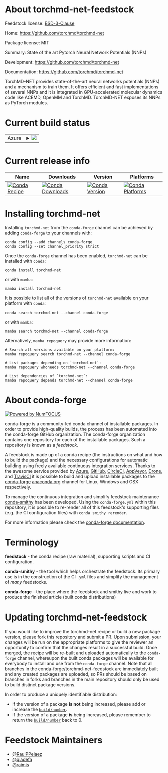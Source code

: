 About torchmd-net-feedstock
===========================

Feedstock license: [BSD-3-Clause](https://github.com/conda-forge/torchmd-net-feedstock/blob/main/LICENSE.txt)

Home: https://github.com/torchmd/torchmd-net

Package license: MIT

Summary: State of the art Pytorch Neural Network Potentials (NNPs)

Development: https://github.com/torchmd/torchmd-net

Documentation: https://github.com/torchmd/torchmd-net

TorchMD-NET provides state-of-the-art neural networks potentials (NNPs) and a mechanism to train them. It offers efficient and fast implementations of several NNPs and it is integrated in GPU-accelerated molecular dynamics code like ACEMD, OpenMM and TorchMD. TorchMD-NET exposes its NNPs as PyTorch modules.


Current build status
====================


<table>
    
  <tr>
    <td>Azure</td>
    <td>
      <details>
        <summary>
          <a href="https://dev.azure.com/conda-forge/feedstock-builds/_build/latest?definitionId=20614&branchName=main">
            <img src="https://dev.azure.com/conda-forge/feedstock-builds/_apis/build/status/torchmd-net-feedstock?branchName=main">
          </a>
        </summary>
        <table>
          <thead><tr><th>Variant</th><th>Status</th></tr></thead>
          <tbody><tr>
              <td>linux_64_c_compiler_version10cuda_compilernvcccuda_compiler_version11.2cxx_compiler_version10python3.10.____cpython</td>
              <td>
                <a href="https://dev.azure.com/conda-forge/feedstock-builds/_build/latest?definitionId=20614&branchName=main">
                  <img src="https://dev.azure.com/conda-forge/feedstock-builds/_apis/build/status/torchmd-net-feedstock?branchName=main&jobName=linux&configuration=linux%20linux_64_c_compiler_version10cuda_compilernvcccuda_compiler_version11.2cxx_compiler_version10python3.10.____cpython" alt="variant">
                </a>
              </td>
            </tr><tr>
              <td>linux_64_c_compiler_version10cuda_compilernvcccuda_compiler_version11.2cxx_compiler_version10python3.11.____cpython</td>
              <td>
                <a href="https://dev.azure.com/conda-forge/feedstock-builds/_build/latest?definitionId=20614&branchName=main">
                  <img src="https://dev.azure.com/conda-forge/feedstock-builds/_apis/build/status/torchmd-net-feedstock?branchName=main&jobName=linux&configuration=linux%20linux_64_c_compiler_version10cuda_compilernvcccuda_compiler_version11.2cxx_compiler_version10python3.11.____cpython" alt="variant">
                </a>
              </td>
            </tr><tr>
              <td>linux_64_c_compiler_version10cuda_compilernvcccuda_compiler_version11.2cxx_compiler_version10python3.8.____cpython</td>
              <td>
                <a href="https://dev.azure.com/conda-forge/feedstock-builds/_build/latest?definitionId=20614&branchName=main">
                  <img src="https://dev.azure.com/conda-forge/feedstock-builds/_apis/build/status/torchmd-net-feedstock?branchName=main&jobName=linux&configuration=linux%20linux_64_c_compiler_version10cuda_compilernvcccuda_compiler_version11.2cxx_compiler_version10python3.8.____cpython" alt="variant">
                </a>
              </td>
            </tr><tr>
              <td>linux_64_c_compiler_version10cuda_compilernvcccuda_compiler_version11.2cxx_compiler_version10python3.9.____cpython</td>
              <td>
                <a href="https://dev.azure.com/conda-forge/feedstock-builds/_build/latest?definitionId=20614&branchName=main">
                  <img src="https://dev.azure.com/conda-forge/feedstock-builds/_apis/build/status/torchmd-net-feedstock?branchName=main&jobName=linux&configuration=linux%20linux_64_c_compiler_version10cuda_compilernvcccuda_compiler_version11.2cxx_compiler_version10python3.9.____cpython" alt="variant">
                </a>
              </td>
            </tr><tr>
              <td>linux_64_c_compiler_version11cuda_compilercuda-nvcccuda_compiler_version12.0cxx_compiler_version11python3.10.____cpython</td>
              <td>
                <a href="https://dev.azure.com/conda-forge/feedstock-builds/_build/latest?definitionId=20614&branchName=main">
                  <img src="https://dev.azure.com/conda-forge/feedstock-builds/_apis/build/status/torchmd-net-feedstock?branchName=main&jobName=linux&configuration=linux%20linux_64_c_compiler_version11cuda_compilercuda-nvcccuda_compiler_version12.0cxx_compiler_version11python3.10.____cpython" alt="variant">
                </a>
              </td>
            </tr><tr>
              <td>linux_64_c_compiler_version11cuda_compilercuda-nvcccuda_compiler_version12.0cxx_compiler_version11python3.11.____cpython</td>
              <td>
                <a href="https://dev.azure.com/conda-forge/feedstock-builds/_build/latest?definitionId=20614&branchName=main">
                  <img src="https://dev.azure.com/conda-forge/feedstock-builds/_apis/build/status/torchmd-net-feedstock?branchName=main&jobName=linux&configuration=linux%20linux_64_c_compiler_version11cuda_compilercuda-nvcccuda_compiler_version12.0cxx_compiler_version11python3.11.____cpython" alt="variant">
                </a>
              </td>
            </tr><tr>
              <td>linux_64_c_compiler_version11cuda_compilercuda-nvcccuda_compiler_version12.0cxx_compiler_version11python3.8.____cpython</td>
              <td>
                <a href="https://dev.azure.com/conda-forge/feedstock-builds/_build/latest?definitionId=20614&branchName=main">
                  <img src="https://dev.azure.com/conda-forge/feedstock-builds/_apis/build/status/torchmd-net-feedstock?branchName=main&jobName=linux&configuration=linux%20linux_64_c_compiler_version11cuda_compilercuda-nvcccuda_compiler_version12.0cxx_compiler_version11python3.8.____cpython" alt="variant">
                </a>
              </td>
            </tr><tr>
              <td>linux_64_c_compiler_version11cuda_compilercuda-nvcccuda_compiler_version12.0cxx_compiler_version11python3.9.____cpython</td>
              <td>
                <a href="https://dev.azure.com/conda-forge/feedstock-builds/_build/latest?definitionId=20614&branchName=main">
                  <img src="https://dev.azure.com/conda-forge/feedstock-builds/_apis/build/status/torchmd-net-feedstock?branchName=main&jobName=linux&configuration=linux%20linux_64_c_compiler_version11cuda_compilercuda-nvcccuda_compiler_version12.0cxx_compiler_version11python3.9.____cpython" alt="variant">
                </a>
              </td>
            </tr><tr>
              <td>linux_64_c_compiler_version11cuda_compilernvcccuda_compiler_version11.8cxx_compiler_version11python3.10.____cpython</td>
              <td>
                <a href="https://dev.azure.com/conda-forge/feedstock-builds/_build/latest?definitionId=20614&branchName=main">
                  <img src="https://dev.azure.com/conda-forge/feedstock-builds/_apis/build/status/torchmd-net-feedstock?branchName=main&jobName=linux&configuration=linux%20linux_64_c_compiler_version11cuda_compilernvcccuda_compiler_version11.8cxx_compiler_version11python3.10.____cpython" alt="variant">
                </a>
              </td>
            </tr><tr>
              <td>linux_64_c_compiler_version11cuda_compilernvcccuda_compiler_version11.8cxx_compiler_version11python3.11.____cpython</td>
              <td>
                <a href="https://dev.azure.com/conda-forge/feedstock-builds/_build/latest?definitionId=20614&branchName=main">
                  <img src="https://dev.azure.com/conda-forge/feedstock-builds/_apis/build/status/torchmd-net-feedstock?branchName=main&jobName=linux&configuration=linux%20linux_64_c_compiler_version11cuda_compilernvcccuda_compiler_version11.8cxx_compiler_version11python3.11.____cpython" alt="variant">
                </a>
              </td>
            </tr><tr>
              <td>linux_64_c_compiler_version11cuda_compilernvcccuda_compiler_version11.8cxx_compiler_version11python3.8.____cpython</td>
              <td>
                <a href="https://dev.azure.com/conda-forge/feedstock-builds/_build/latest?definitionId=20614&branchName=main">
                  <img src="https://dev.azure.com/conda-forge/feedstock-builds/_apis/build/status/torchmd-net-feedstock?branchName=main&jobName=linux&configuration=linux%20linux_64_c_compiler_version11cuda_compilernvcccuda_compiler_version11.8cxx_compiler_version11python3.8.____cpython" alt="variant">
                </a>
              </td>
            </tr><tr>
              <td>linux_64_c_compiler_version11cuda_compilernvcccuda_compiler_version11.8cxx_compiler_version11python3.9.____cpython</td>
              <td>
                <a href="https://dev.azure.com/conda-forge/feedstock-builds/_build/latest?definitionId=20614&branchName=main">
                  <img src="https://dev.azure.com/conda-forge/feedstock-builds/_apis/build/status/torchmd-net-feedstock?branchName=main&jobName=linux&configuration=linux%20linux_64_c_compiler_version11cuda_compilernvcccuda_compiler_version11.8cxx_compiler_version11python3.9.____cpython" alt="variant">
                </a>
              </td>
            </tr><tr>
              <td>linux_64_c_compiler_version12cuda_compilerNonecuda_compiler_versionNonecxx_compiler_version12python3.10.____cpython</td>
              <td>
                <a href="https://dev.azure.com/conda-forge/feedstock-builds/_build/latest?definitionId=20614&branchName=main">
                  <img src="https://dev.azure.com/conda-forge/feedstock-builds/_apis/build/status/torchmd-net-feedstock?branchName=main&jobName=linux&configuration=linux%20linux_64_c_compiler_version12cuda_compilerNonecuda_compiler_versionNonecxx_compiler_version12python3.10.____cpython" alt="variant">
                </a>
              </td>
            </tr><tr>
              <td>linux_64_c_compiler_version12cuda_compilerNonecuda_compiler_versionNonecxx_compiler_version12python3.11.____cpython</td>
              <td>
                <a href="https://dev.azure.com/conda-forge/feedstock-builds/_build/latest?definitionId=20614&branchName=main">
                  <img src="https://dev.azure.com/conda-forge/feedstock-builds/_apis/build/status/torchmd-net-feedstock?branchName=main&jobName=linux&configuration=linux%20linux_64_c_compiler_version12cuda_compilerNonecuda_compiler_versionNonecxx_compiler_version12python3.11.____cpython" alt="variant">
                </a>
              </td>
            </tr><tr>
              <td>linux_64_c_compiler_version12cuda_compilerNonecuda_compiler_versionNonecxx_compiler_version12python3.8.____cpython</td>
              <td>
                <a href="https://dev.azure.com/conda-forge/feedstock-builds/_build/latest?definitionId=20614&branchName=main">
                  <img src="https://dev.azure.com/conda-forge/feedstock-builds/_apis/build/status/torchmd-net-feedstock?branchName=main&jobName=linux&configuration=linux%20linux_64_c_compiler_version12cuda_compilerNonecuda_compiler_versionNonecxx_compiler_version12python3.8.____cpython" alt="variant">
                </a>
              </td>
            </tr><tr>
              <td>linux_64_c_compiler_version12cuda_compilerNonecuda_compiler_versionNonecxx_compiler_version12python3.9.____cpython</td>
              <td>
                <a href="https://dev.azure.com/conda-forge/feedstock-builds/_build/latest?definitionId=20614&branchName=main">
                  <img src="https://dev.azure.com/conda-forge/feedstock-builds/_apis/build/status/torchmd-net-feedstock?branchName=main&jobName=linux&configuration=linux%20linux_64_c_compiler_version12cuda_compilerNonecuda_compiler_versionNonecxx_compiler_version12python3.9.____cpython" alt="variant">
                </a>
              </td>
            </tr><tr>
              <td>osx_64_python3.10.____cpython</td>
              <td>
                <a href="https://dev.azure.com/conda-forge/feedstock-builds/_build/latest?definitionId=20614&branchName=main">
                  <img src="https://dev.azure.com/conda-forge/feedstock-builds/_apis/build/status/torchmd-net-feedstock?branchName=main&jobName=osx&configuration=osx%20osx_64_python3.10.____cpython" alt="variant">
                </a>
              </td>
            </tr><tr>
              <td>osx_64_python3.11.____cpython</td>
              <td>
                <a href="https://dev.azure.com/conda-forge/feedstock-builds/_build/latest?definitionId=20614&branchName=main">
                  <img src="https://dev.azure.com/conda-forge/feedstock-builds/_apis/build/status/torchmd-net-feedstock?branchName=main&jobName=osx&configuration=osx%20osx_64_python3.11.____cpython" alt="variant">
                </a>
              </td>
            </tr><tr>
              <td>osx_64_python3.8.____cpython</td>
              <td>
                <a href="https://dev.azure.com/conda-forge/feedstock-builds/_build/latest?definitionId=20614&branchName=main">
                  <img src="https://dev.azure.com/conda-forge/feedstock-builds/_apis/build/status/torchmd-net-feedstock?branchName=main&jobName=osx&configuration=osx%20osx_64_python3.8.____cpython" alt="variant">
                </a>
              </td>
            </tr><tr>
              <td>osx_64_python3.9.____cpython</td>
              <td>
                <a href="https://dev.azure.com/conda-forge/feedstock-builds/_build/latest?definitionId=20614&branchName=main">
                  <img src="https://dev.azure.com/conda-forge/feedstock-builds/_apis/build/status/torchmd-net-feedstock?branchName=main&jobName=osx&configuration=osx%20osx_64_python3.9.____cpython" alt="variant">
                </a>
              </td>
            </tr><tr>
              <td>osx_arm64_python3.10.____cpython</td>
              <td>
                <a href="https://dev.azure.com/conda-forge/feedstock-builds/_build/latest?definitionId=20614&branchName=main">
                  <img src="https://dev.azure.com/conda-forge/feedstock-builds/_apis/build/status/torchmd-net-feedstock?branchName=main&jobName=osx&configuration=osx%20osx_arm64_python3.10.____cpython" alt="variant">
                </a>
              </td>
            </tr><tr>
              <td>osx_arm64_python3.11.____cpython</td>
              <td>
                <a href="https://dev.azure.com/conda-forge/feedstock-builds/_build/latest?definitionId=20614&branchName=main">
                  <img src="https://dev.azure.com/conda-forge/feedstock-builds/_apis/build/status/torchmd-net-feedstock?branchName=main&jobName=osx&configuration=osx%20osx_arm64_python3.11.____cpython" alt="variant">
                </a>
              </td>
            </tr><tr>
              <td>osx_arm64_python3.8.____cpython</td>
              <td>
                <a href="https://dev.azure.com/conda-forge/feedstock-builds/_build/latest?definitionId=20614&branchName=main">
                  <img src="https://dev.azure.com/conda-forge/feedstock-builds/_apis/build/status/torchmd-net-feedstock?branchName=main&jobName=osx&configuration=osx%20osx_arm64_python3.8.____cpython" alt="variant">
                </a>
              </td>
            </tr><tr>
              <td>osx_arm64_python3.9.____cpython</td>
              <td>
                <a href="https://dev.azure.com/conda-forge/feedstock-builds/_build/latest?definitionId=20614&branchName=main">
                  <img src="https://dev.azure.com/conda-forge/feedstock-builds/_apis/build/status/torchmd-net-feedstock?branchName=main&jobName=osx&configuration=osx%20osx_arm64_python3.9.____cpython" alt="variant">
                </a>
              </td>
            </tr>
          </tbody>
        </table>
      </details>
    </td>
  </tr>
</table>

Current release info
====================

| Name | Downloads | Version | Platforms |
| --- | --- | --- | --- |
| [![Conda Recipe](https://img.shields.io/badge/recipe-torchmd--net-green.svg)](https://anaconda.org/conda-forge/torchmd-net) | [![Conda Downloads](https://img.shields.io/conda/dn/conda-forge/torchmd-net.svg)](https://anaconda.org/conda-forge/torchmd-net) | [![Conda Version](https://img.shields.io/conda/vn/conda-forge/torchmd-net.svg)](https://anaconda.org/conda-forge/torchmd-net) | [![Conda Platforms](https://img.shields.io/conda/pn/conda-forge/torchmd-net.svg)](https://anaconda.org/conda-forge/torchmd-net) |

Installing torchmd-net
======================

Installing `torchmd-net` from the `conda-forge` channel can be achieved by adding `conda-forge` to your channels with:

```
conda config --add channels conda-forge
conda config --set channel_priority strict
```

Once the `conda-forge` channel has been enabled, `torchmd-net` can be installed with `conda`:

```
conda install torchmd-net
```

or with `mamba`:

```
mamba install torchmd-net
```

It is possible to list all of the versions of `torchmd-net` available on your platform with `conda`:

```
conda search torchmd-net --channel conda-forge
```

or with `mamba`:

```
mamba search torchmd-net --channel conda-forge
```

Alternatively, `mamba repoquery` may provide more information:

```
# Search all versions available on your platform:
mamba repoquery search torchmd-net --channel conda-forge

# List packages depending on `torchmd-net`:
mamba repoquery whoneeds torchmd-net --channel conda-forge

# List dependencies of `torchmd-net`:
mamba repoquery depends torchmd-net --channel conda-forge
```


About conda-forge
=================

[![Powered by
NumFOCUS](https://img.shields.io/badge/powered%20by-NumFOCUS-orange.svg?style=flat&colorA=E1523D&colorB=007D8A)](https://numfocus.org)

conda-forge is a community-led conda channel of installable packages.
In order to provide high-quality builds, the process has been automated into the
conda-forge GitHub organization. The conda-forge organization contains one repository
for each of the installable packages. Such a repository is known as a *feedstock*.

A feedstock is made up of a conda recipe (the instructions on what and how to build
the package) and the necessary configurations for automatic building using freely
available continuous integration services. Thanks to the awesome service provided by
[Azure](https://azure.microsoft.com/en-us/services/devops/), [GitHub](https://github.com/),
[CircleCI](https://circleci.com/), [AppVeyor](https://www.appveyor.com/),
[Drone](https://cloud.drone.io/welcome), and [TravisCI](https://travis-ci.com/)
it is possible to build and upload installable packages to the
[conda-forge](https://anaconda.org/conda-forge) [anaconda.org](https://anaconda.org/)
channel for Linux, Windows and OSX respectively.

To manage the continuous integration and simplify feedstock maintenance
[conda-smithy](https://github.com/conda-forge/conda-smithy) has been developed.
Using the ``conda-forge.yml`` within this repository, it is possible to re-render all of
this feedstock's supporting files (e.g. the CI configuration files) with ``conda smithy rerender``.

For more information please check the [conda-forge documentation](https://conda-forge.org/docs/).

Terminology
===========

**feedstock** - the conda recipe (raw material), supporting scripts and CI configuration.

**conda-smithy** - the tool which helps orchestrate the feedstock.
                   Its primary use is in the construction of the CI ``.yml`` files
                   and simplify the management of *many* feedstocks.

**conda-forge** - the place where the feedstock and smithy live and work to
                  produce the finished article (built conda distributions)


Updating torchmd-net-feedstock
==============================

If you would like to improve the torchmd-net recipe or build a new
package version, please fork this repository and submit a PR. Upon submission,
your changes will be run on the appropriate platforms to give the reviewer an
opportunity to confirm that the changes result in a successful build. Once
merged, the recipe will be re-built and uploaded automatically to the
`conda-forge` channel, whereupon the built conda packages will be available for
everybody to install and use from the `conda-forge` channel.
Note that all branches in the conda-forge/torchmd-net-feedstock are
immediately built and any created packages are uploaded, so PRs should be based
on branches in forks and branches in the main repository should only be used to
build distinct package versions.

In order to produce a uniquely identifiable distribution:
 * If the version of a package **is not** being increased, please add or increase
   the [``build/number``](https://docs.conda.io/projects/conda-build/en/latest/resources/define-metadata.html#build-number-and-string).
 * If the version of a package **is** being increased, please remember to return
   the [``build/number``](https://docs.conda.io/projects/conda-build/en/latest/resources/define-metadata.html#build-number-and-string)
   back to 0.

Feedstock Maintainers
=====================

* [@RaulPPelaez](https://github.com/RaulPPelaez/)
* [@giadefa](https://github.com/giadefa/)
* [@raimis](https://github.com/raimis/)

